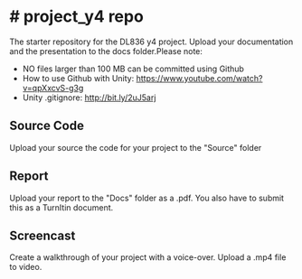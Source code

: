 # # project_y4 repo


The starter repository for the DL836 y4 project.
Upload your documentation and the presentation to the docs folder.Please note:

* NO files larger than 100 MB can be committed using Github
* How to use Github with Unity: https://www.youtube.com/watch?v=qpXxcvS-g3g
* Unity .gitignore: http://bit.ly/2uJ5arj


## Source Code
Upload your source the code for your project to the "Source" folder

## Report
Upload your report to the "Docs" folder as a .pdf. You also have to submit this as a TurnItin document.

## Screencast
Create a walkthrough of your project with a voice-over. Upload a .mp4 file to video. 


